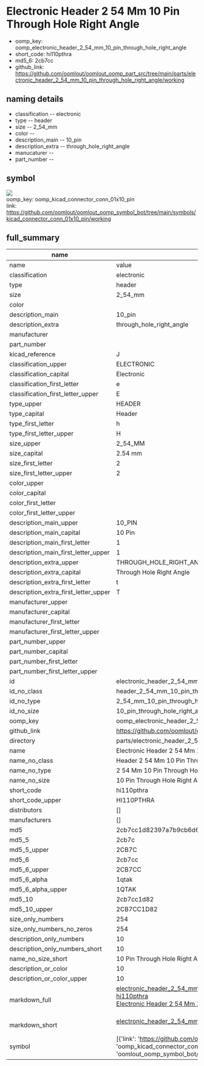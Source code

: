 # Electronic Header 2 54 Mm 10 Pin Through Hole Right Angle

  
* oomp_key: oomp_electronic_header_2_54_mm_10_pin_through_hole_right_angle 
* short_code: hi110pthra
* md5_6: 2cb7cc  
* github_link: https://github.com/oomlout/oomlout_oomp_part_src/tree/main/parts/electronic_header_2_54_mm_10_pin_through_hole_right_angle/working  
## naming details
* classification -- electronic
* type -- header
* size -- 2_54_mm
* color -- 
* description_main -- 10_pin
* description_extra -- through_hole_right_angle
* manucaturer -- 
* part_number -- 



## symbol

![](symbol/{index}/working/working_600.png)  
oomp_key: oomp_kicad_connector_conn_01x10_pin  
link: https://github.com/oomlout/oomlout_oomp_symbol_bot/tree/main/symbols/kicad_connector_conn_01x10_pin/working  


## full_summary
| name | value | 
| --- | --- | 
| name | value | 
| classification | electronic | 
| type | header | 
| size | 2_54_mm | 
| color |  | 
| description_main | 10_pin | 
| description_extra | through_hole_right_angle | 
| manufacturer |  | 
| part_number |  | 
| kicad_reference | J | 
| classification_upper | ELECTRONIC | 
| classification_capital | Electronic | 
| classification_first_letter | e | 
| classification_first_letter_upper | E | 
| type_upper | HEADER | 
| type_capital | Header | 
| type_first_letter | h | 
| type_first_letter_upper | H | 
| size_upper | 2_54_MM | 
| size_capital | 2.54 mm | 
| size_first_letter | 2 | 
| size_first_letter_upper | 2 | 
| color_upper |  | 
| color_capital |  | 
| color_first_letter |  | 
| color_first_letter_upper |  | 
| description_main_upper | 10_PIN | 
| description_main_capital | 10 Pin | 
| description_main_first_letter | 1 | 
| description_main_first_letter_upper | 1 | 
| description_extra_upper | THROUGH_HOLE_RIGHT_ANGLE | 
| description_extra_capital | Through Hole Right Angle | 
| description_extra_first_letter | t | 
| description_extra_first_letter_upper | T | 
| manufacturer_upper |  | 
| manufacturer_capital |  | 
| manufacturer_first_letter |  | 
| manufacturer_first_letter_upper |  | 
| part_number_upper |  | 
| part_number_capital |  | 
| part_number_first_letter |  | 
| part_number_first_letter_upper |  | 
| id | electronic_header_2_54_mm_10_pin_through_hole_right_angle | 
| id_no_class | header_2_54_mm_10_pin_through_hole_right_angle | 
| id_no_type | 2_54_mm_10_pin_through_hole_right_angle | 
| id_no_size | 10_pin_through_hole_right_angle | 
| oomp_key | oomp_electronic_header_2_54_mm_10_pin_through_hole_right_angle | 
| github_link | https://github.com/oomlout/oomlout_oomp_part_src/tree/main/parts/electronic_header_2_54_mm_10_pin_through_hole_right_angle/working | 
| directory | parts/electronic_header_2_54_mm_10_pin_through_hole_right_angle | 
| name | Electronic Header 2 54 Mm 10 Pin Through Hole Right Angle | 
| name_no_class | Header 2 54 Mm 10 Pin Through Hole Right Angle | 
| name_no_type | 2 54 Mm 10 Pin Through Hole Right Angle | 
| name_no_size | 10 Pin Through Hole Right Angle | 
| short_code | hi110pthra | 
| short_code_upper | HI110PTHRA | 
| distributors | [] | 
| manufacturers | [] | 
| md5 | 2cb7cc1d82397a7b9cb6d6b0bdd07918 | 
| md5_5 | 2cb7c | 
| md5_5_upper | 2CB7C | 
| md5_6 | 2cb7cc | 
| md5_6_upper | 2CB7CC | 
| md5_6_alpha | 1qtak | 
| md5_6_alpha_upper | 1QTAK | 
| md5_10 | 2cb7cc1d82 | 
| md5_10_upper | 2CB7CC1D82 | 
| size_only_numbers | 254 | 
| size_only_numbers_no_zeros | 254 | 
| description_only_numbers | 10 | 
| description_only_numbers_short | 10 | 
| name_no_size_short | 10 Pin Through Hole Right Angle | 
| description_or_color | 10 | 
| description_or_color_upper | 10 | 
| markdown_full | [electronic_header_2_54_mm_10_pin_through_hole_right_angle](https://github.com/oomlout/oomlout_oomp_part_src/tree/main/parts/electronic_header_2_54_mm_10_pin_through_hole_right_angle/working)<br>[hi110pthra](https://github.com/oomlout/oomlout_oomp_part_src/tree/main/parts/electronic_header_2_54_mm_10_pin_through_hole_right_angle/working)<br>[Electronic Header 2 54 Mm 10 Pin Through Hole Right Angle](https://github.com/oomlout/oomlout_oomp_part_src/tree/main/parts/electronic_header_2_54_mm_10_pin_through_hole_right_angle/working)<br><br> | 
| markdown_short | [electronic_header_2_54_mm_10_pin_through_hole_right_angle](https://github.com/oomlout/oomlout_oomp_part_src/tree/main/parts/electronic_header_2_54_mm_10_pin_through_hole_right_angle/working)<br><br> | 
| symbol | [{'link': 'https://github.com/oomlout/oomlout_oomp_symbol_bot/tree/main/symbols/kicad_connector_conn_01x10_pin', 'oomp_key': 'oomp_kicad_connector_conn_01x10_pin', 'directory': 'oomlout_oomp_symbol_bot/symbols/kicad_connector_conn_01x10_pin//working/working.kicad_sym', 'index': 0}] | 
